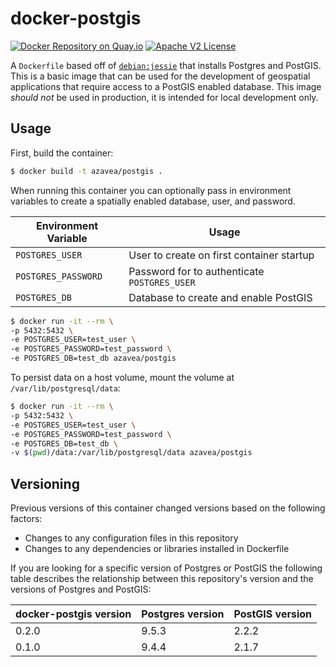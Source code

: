 # docker-postgis

[![Docker Repository on Quay.io](https://quay.io/repository/azavea/postgis/status "Docker Repository on Quay.io")](https://quay.io/repository/azavea/postgis)
[![Apache V2 License](http://img.shields.io/badge/license-Apache%20V2-blue.svg)](https://github.com/azavea/docker-postgis/blob/master/LICENSE)

A `Dockerfile` based off of [`debian:jessie`](https://hub.docker.com/_/debian/) that installs Postgres and PostGIS. This is a basic image that can be used for the development of geospatial applications that require access to a PostGIS enabled database. This image _should_ _not_ be used in production, it is intended for local development only.

## Usage

First, build the container:

```bash
$ docker build -t azavea/postgis .
```

When running this container you can optionally pass in environment variables to create a spatially enabled database, user, and password.

| Environment Variable  | Usage                                        |
|-----------------------|----------------------------------------------|
| `POSTGRES_USER`       | User to create on first container startup    |
| `POSTGRES_PASSWORD`   | Password for to authenticate `POSTGRES_USER` |
| `POSTGRES_DB`         | Database to create and enable PostGIS        |

```bash
$ docker run -it --rm \
-p 5432:5432 \
-e POSTGRES_USER=test_user \
-e POSTGRES_PASSWORD=test_password \
-e POSTGRES_DB=test_db azavea/postgis
```

To persist data on a host volume, mount the volume at `/var/lib/postgresql/data`:

```bash
$ docker run -it --rm \
-p 5432:5432 \
-e POSTGRES_USER=test_user \
-e POSTGRES_PASSWORD=test_password \
-e POSTGRES_DB=test_db \
-v $(pwd)/data:/var/lib/postgresql/data azavea/postgis
```

## Versioning

Previous versions of this container changed versions based on the following factors:

 - Changes to any configuration files in this repository
 - Changes to any dependencies or libraries installed in Dockerfile

If you are looking for a specific version of Postgres or PostGIS the following table describes the relationship between this repository's version and the versions of Postgres and PostGIS:

| docker-postgis version | Postgres version | PostGIS version |
|------------------------|------------------|-----------------|
| 0.2.0                  | 9.5.3            | 2.2.2           |
| 0.1.0                  | 9.4.4            | 2.1.7           |
